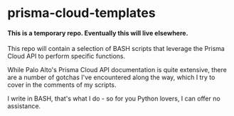 # prisma-cloud-templates

#### This is a temporary repo.  Eventually this will live elsewhere.

This repo will contain a selection of BASH scripts that leverage the Prisma Cloud API to perform specific functions.

While Palo Alto's Prisma Cloud API documentation is quite extensive, there are a number of gotchas I've encountered along the way, which I try to cover in the comments of my scripts.

I write in BASH, that's what I do - so for you Python lovers, I can offer no assistance.
